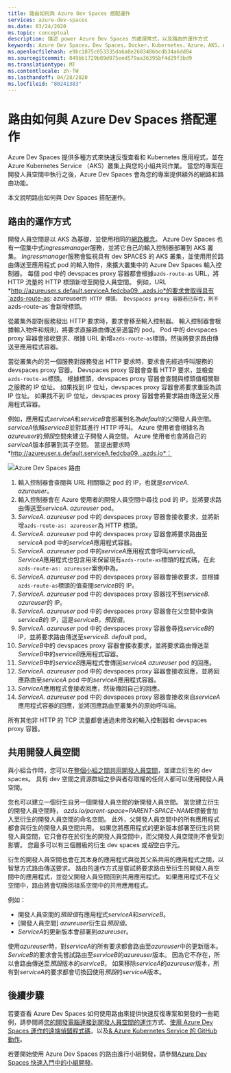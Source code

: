 ```yaml
---
title: 路由如何與 Azure Dev Spaces 搭配運作
services: azure-dev-spaces
ms.date: 03/24/2020
ms.topic: conceptual
description: 描述 power Azure Dev Spaces 的處理常式，以及路由的運作方式
keywords: Azure Dev Spaces，Dev Spaces，Docker，Kubernetes，Azure，AKS，Azure Kubernetes Service，容器
ms.openlocfilehash: e9bc1875c053335da6a8e2603406bcdb34a6dd04
ms.sourcegitcommit: 849bb1729b89d075eed579aa36395bf4d29f3bd9
ms.translationtype: MT
ms.contentlocale: zh-TW
ms.lasthandoff: 04/28/2020
ms.locfileid: "80241383"
---
```

# <a name="how-routing-works-with-azure-dev-spaces"></a>路由如何與 Azure Dev Spaces 搭配運作

Azure Dev Spaces 提供多種方式來快速反復查看和 Kubernetes 應用程式，並在 Azure Kubernetes Service （AKS）叢集上與您的小組共同作業。 當您的專案在開發人員空間中執行之後，Azure Dev Spaces 會為您的專案提供額外的網路和路由功能。

本文說明路由如何與 Dev Spaces 搭配運作。

## <a name="how-routing-works"></a>路由的運作方式

開發人員空間是以 AKS 為基礎，並使用相同的[網路概念](../aks/concepts-network.md)。 Azure Dev Spaces 也有一個集中式*ingressmanager*服務，並將它自己的輸入控制器部署到 AKS 叢集。 *Ingressmanager*服務會監視具有 dev SPACES 的 AKS 叢集，並使用用於路由傳送至應用程式 pod 的輸入物件，來擴大叢集中的 Azure Dev Spaces 輸入控制器。 每個 pod 中的 devspaces proxy 容器都會根據`azds-route-as` URL，將 HTTP 流量的 HTTP 標頭新增至開發人員空間。 例如，URL *http://azureuser.s.default.serviceA.fedcba09...azds.io*的要求會取得具有`azds-route-as: azureuser`的 HTTP 標頭。 Devspaces proxy 容器若已存在，則不`azds-route-as`會新增標頭。

從叢集外部對服務發出 HTTP 要求時，要求會移至輸入控制器。 輸入控制器會根據輸入物件和規則，將要求直接路由傳送至適當的 pod。 Pod 中的 devspaces proxy 容器會接收要求、根據 URL 新增`azds-route-as`標頭，然後將要求路由傳送至應用程式容器。

當從叢集內的另一個服務對服務發出 HTTP 要求時，要求會先經過呼叫服務的 devspaces proxy 容器。 Devspaces proxy 容器會查看 HTTP 要求，並檢查`azds-route-as`標頭。 根據標頭，devspaces proxy 容器會查閱與標頭值相關聯之服務的 IP 位址。 如果找到 IP 位址，devspaces proxy 容器會將要求重設為該 IP 位址。 如果找不到 IP 位址，devspaces proxy 容器會將要求路由傳送至父應用程式容器。

例如，應用程式*serviceA*和*serviceB*會部署到名為*default*的父開發人員空間。 *serviceA*依賴*serviceB*並對其進行 HTTP 呼叫。 Azure 使用者會根據名為*azureuser*的*預設*空間來建立子開發人員空間。 Azure 使用者也會將自己的*serviceA*版本部署到其子空間。 當提出要求時*http://azureuser.s.default.serviceA.fedcba09...azds.io*：

![Azure Dev Spaces 路由](media/how-dev-spaces-works/routing.svg)

1. 輸入控制器會查閱與 URL 相關聯之 pod 的 IP，也就是*serviceA. azureuser*。
1. 輸入控制器會在 Azure 使用者的開發人員空間中尋找 pod 的 IP，並將要求路由傳送至*serviceA. azureuser* pod。
1. *ServiceA. azureuser* pod 中的 devspaces proxy 容器會接收要求，並將新增`azds-route-as: azureuser`為 HTTP 標頭。
1. *ServiceA. azureuser* pod 中的 devspaces proxy 容器會將要求路由至*serviceA* pod 中的*serviceA*應用程式容器。
1. *ServiceA. azureuser* pod 中的*serviceA*應用程式會呼叫*serviceB*。 *ServiceA*應用程式也包含用來保留現有`azds-route-as`標頭的程式碼，在此`azds-route-as: azureuser`案例中為。
1. *ServiceA. azureuser* pod 中的 devspaces proxy 容器會接收要求，並根據`azds-route-as`標頭的值查閱*serviceB*的 IP。
1. *ServiceA. azureuser* pod 中的 devspaces proxy 容器找不到*serviceB. azureuser*的 IP。
1. *ServiceA. azureuser* pod 中的 devspaces proxy 容器會在父空間中查詢*serviceB*的 IP，這是*serviceB。預設值*。
1. *ServiceA. azureuser* pod 中的 devspaces proxy 容器會尋找*serviceB*的 IP，並將要求路由傳送至*serviceB. default* pod。
1. *ServiceB*中的 devspaces proxy 容器會接收要求，並將要求路由傳送至*ServiceB*中的*serviceB*應用程式容器。
1. *ServiceB*中的*serviceB*應用程式會傳回*serviceA azureuser* pod 的回應。
1. *ServiceA. azureuser* pod 中的 devspaces proxy 容器會接收回應，並將回應路由至*serviceA* pod 中的*serviceA*應用程式容器。
1. *ServiceA*應用程式會接收回應，然後傳回自己的回應。
1. *ServiceA. azureuser* pod 中的 devspaces proxy 容器會接收來自*serviceA*應用程式容器的回應，並將回應路由至叢集外的原始呼叫端。

所有其他非 HTTP 的 TCP 流量都會通過未修改的輸入控制器和 devspaces proxy 容器。

## <a name="sharing-a-dev-space"></a>共用開發人員空間

與小組合作時，您可以在[整個小組之間共用開發人員空間](how-to/share-dev-spaces.md)，並建立衍生的 dev spaces。 具有 dev 空間之資源群組之參與者存取權的任何人都可以使用開發人員空間。

您也可以建立一個衍生自另一個開發人員空間的新開發人員空間。 當您建立衍生的開發人員空間時， *azds.io/parent-space=PARENT-SPACE-NAME*標籤會加入至衍生的開發人員空間的命名空間。 此外，父開發人員空間中的所有應用程式都會與衍生的開發人員空間共用。 如果您將應用程式的更新版本部署至衍生的開發人員空間，它只會存在於衍生的開發人員空間中，而父開發人員空間則不會受到影響。 您最多可以有三個層級的衍生 dev spaces 或*祖*空白字元。

衍生的開發人員空間也會在其本身的應用程式與從其父系共用的應用程式之間，以智慧方式路由傳送要求。 路由的運作方式是嘗試將要求路由至衍生的開發人員空間中的應用程式，並從父開發人員空間回到共用應用程式。 如果應用程式不在父空間中，路由將會切換回祖系空間中的共用應用程式。

例如：
* 開發人員空間的*預設值*有應用程式*serviceA*和*serviceB*。
* [開發人員空間] *azureuser*衍生自*預設值*。
* *ServiceA*的更新版本會部署到*azureuser*。

使用*azureuser*時，對*serviceA*的所有要求都會路由至*azureuser*中的更新版本。 *ServiceB*的要求會先嘗試路由至*serviceB*的*azureuser*版本。 因為它不存在，所以會路由傳送至*預設*版本的*serviceB*。 如果移除*serviceA*的*azureuser*版本，所有對*serviceA*的要求都會切換回使用*預設*的*serviceA*版本。

## <a name="next-steps"></a>後續步驟

若要查看 Azure Dev Spaces 如何使用路由來提供快速反復專案和開發的一些範例，請參閱將[您的開發電腦連接到開發人員空間的運作][how-it-works-connect]方式、[使用 Azure Dev Spaces 運作的遠端偵錯程式碼][how-it-works-remote-debugging]，以及[& Azure Kubernetes Service 的 GitHub 動作][pr-flow]。

若要開始使用 Azure Dev Spaces 的路由進行小組開發，請參閱[Azure Dev Spaces 快速入門中的小組開發][quickstart-team]。

[helm-upgrade]: https://helm.sh/docs/intro/using_helm/#helm-upgrade-and-helm-rollback-upgrading-a-release-and-recovering-on-failure
[how-it-works-connect]: how-dev-spaces-works-connect.md
[how-it-works-remote-debugging]: how-dev-spaces-works-remote-debugging.md
[pr-flow]: how-to/github-actions.md
[quickstart-team]: quickstart-team-development.md
[troubleshooting]: troubleshooting.md